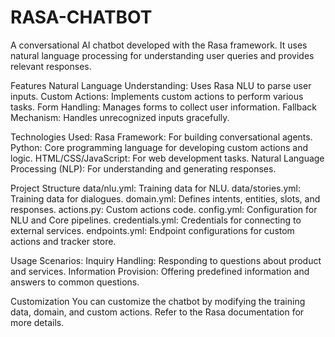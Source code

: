 # RASA-CHATBOT
A conversational AI chatbot developed with the Rasa framework. It uses natural language processing for understanding user queries and provides relevant responses.

Features
Natural Language Understanding: Uses Rasa NLU to parse user inputs.
Custom Actions: Implements custom actions to perform various tasks.
Form Handling: Manages forms to collect user information.
Fallback Mechanism: Handles unrecognized inputs gracefully.

Technologies Used:
Rasa Framework: For building conversational agents.
Python: Core programming language for developing custom actions and logic.
HTML/CSS/JavaScript: For web development tasks.
Natural Language Processing (NLP): For understanding and generating responses.

Project Structure
data/nlu.yml: Training data for NLU.
data/stories.yml: Training data for dialogues.
domain.yml: Defines intents, entities, slots, and responses.
actions.py: Custom actions code.
config.yml: Configuration for NLU and Core pipelines.
credentials.yml: Credentials for connecting to external services.
endpoints.yml: Endpoint configurations for custom actions and tracker store.

Usage Scenarios:
Inquiry Handling: Responding to questions about product and services.
Information Provision: Offering predefined information and answers to common questions.

Customization
You can customize the chatbot by modifying the training data, domain, and custom actions. Refer to the Rasa documentation for more details.
